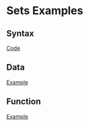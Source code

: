 # Sets Examples
## Syntax
[Code](https://github.com/KeaganKozlowski/python-course/blob/main/Session%204/Resources/Explained/Sets/Syntax.py)
## Data
[Example](https://github.com/KeaganKozlowski/python-course/blob/main/Session%204/Resources/Explained/Sets/Data.py)
## Function
[Example](https://github.com/KeaganKozlowski/python-course/blob/main/Session%204/Resources/Explained/Sets/Unique.py)
